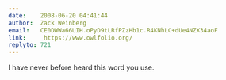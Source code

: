 ```yaml
---
date:    2008-06-20 04:41:44
author:  Zack Weinberg
email:   CE0DWWa66UIH.oPyD9tLRfPZzHb1c.R4KNhLC+dUe4NZX34aoF
link:     https://www.owlfolio.org/
replyto: 721
---
```


I have never before heard this word you use.
